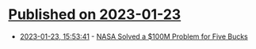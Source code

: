 # [Published on 2023-01-23](index.md)

* [2023-01-23, 15:53:41](https://news.ycombinator.com/item?id=34490298) - [NASA Solved a $100M Problem for Five Bucks](https://gizmodo.com/how-nasa-solved-a-100-million-problem-for-five-bucks-5880850)
